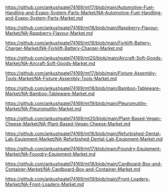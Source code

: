 <p><a href="https://github.com/ankushpatel74169/mt17/blob/main/Automotive-Fuel-Handling-and-Evapo-System-Parts-Market/NA-Automotive-Fuel-Handling-and-Evapo-System-Parts-Market.md">https://github.com/ankushpatel74169/mt17/blob/main/Automotive-Fuel-Handling-and-Evapo-System-Parts-Market/NA-Automotive-Fuel-Handling-and-Evapo-System-Parts-Market.md</a></p><p><a href="https://github.com/ankushpatel74169/mt18/blob/main/Raspberry-Flavour-Market/NA-Raspberry-Flavour-Market.md">https://github.com/ankushpatel74169/mt18/blob/main/Raspberry-Flavour-Market/NA-Raspberry-Flavour-Market.md</a></p><p><a href="https://github.com/ankushpatel74169/mt19/blob/main/Forklift-Battery-Charger-Market/NA-Forklift-Battery-Charger-Market.md">https://github.com/ankushpatel74169/mt19/blob/main/Forklift-Battery-Charger-Market/NA-Forklift-Battery-Charger-Market.md</a></p><p><a href="https://github.com/ankushpatel74169/mt20/blob/main/Aircraft-Soft-Goods-Market/NA-Aircraft-Soft-Goods-Market.md">https://github.com/ankushpatel74169/mt20/blob/main/Aircraft-Soft-Goods-Market/NA-Aircraft-Soft-Goods-Market.md</a></p><p><a href="https://github.com/ankushpatel74169/mt17/blob/main/Fixture-Assembly-Tools-Market/NA-Fixture-Assembly-Tools-Market.md">https://github.com/ankushpatel74169/mt17/blob/main/Fixture-Assembly-Tools-Market/NA-Fixture-Assembly-Tools-Market.md</a></p><p><a href="https://github.com/ankushpatel74169/mt18/blob/main/Bamboo-Tableware-Market/NA-Bamboo-Tableware-Market.md">https://github.com/ankushpatel74169/mt18/blob/main/Bamboo-Tableware-Market/NA-Bamboo-Tableware-Market.md</a></p><p><a href="https://github.com/ankushpatel74169/mt19/blob/main/Pleuromutilin-Market/NA-Pleuromutilin-Market.md">https://github.com/ankushpatel74169/mt19/blob/main/Pleuromutilin-Market/NA-Pleuromutilin-Market.md</a></p><p><a href="https://github.com/ankushpatel74169/mt20/blob/main/Plant-Based-Vegan-Cheese-Market/NA-Plant-Based-Vegan-Cheese-Market.md">https://github.com/ankushpatel74169/mt20/blob/main/Plant-Based-Vegan-Cheese-Market/NA-Plant-Based-Vegan-Cheese-Market.md</a></p><p><a href="https://github.com/ankushpatel74169/mt16/blob/main/Refurbished-Dental-Lab-Equipment-Market/NA-Refurbished-Dental-Lab-Equipment-Market.md">https://github.com/ankushpatel74169/mt16/blob/main/Refurbished-Dental-Lab-Equipment-Market/NA-Refurbished-Dental-Lab-Equipment-Market.md</a></p><p><a href="https://github.com/ankushpatel74169/mt17/blob/main/Foundry-Equipment-Market/NA-Foundry-Equipment-Market.md">https://github.com/ankushpatel74169/mt17/blob/main/Foundry-Equipment-Market/NA-Foundry-Equipment-Market.md</a></p><p><a href="https://github.com/ankushpatel74169/mt18/blob/main/Cardboard-Box-and-Container-Market/NA-Cardboard-Box-and-Container-Market.md">https://github.com/ankushpatel74169/mt18/blob/main/Cardboard-Box-and-Container-Market/NA-Cardboard-Box-and-Container-Market.md</a></p><p><a href="https://github.com/ankushpatel74169/mt19/blob/main/Front-Loaders-Market/NA-Front-Loaders-Market.md">https://github.com/ankushpatel74169/mt19/blob/main/Front-Loaders-Market/NA-Front-Loaders-Market.md</a></p>
